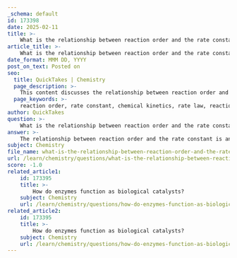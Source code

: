 ```yaml
---
_schema: default
id: 173398
date: 2025-02-11
title: >-
    What is the relationship between reaction order and the rate constant?
article_title: >-
    What is the relationship between reaction order and the rate constant?
date_format: MMM DD, YYYY
post_on_text: Posted on
seo:
  title: QuickTakes | Chemistry
  page_description: >-
    This content discusses the relationship between reaction order and the rate constant in chemical kinetics, detailing the definition of reaction order, the calculation of units for the rate constant based on reaction order, and the impact of concentration on reaction rates.
  page_keywords: >-
    reaction order, rate constant, chemical kinetics, rate law, reaction rate, concentrations, stoichiometry, experimental determination, zero-order, first-order, second-order, units of rate constant, rate determination methods
author: QuickTakes
question: >-
    What is the relationship between reaction order and the rate constant?
answer: >-
    The relationship between reaction order and the rate constant is an important aspect of chemical kinetics. The rate constant, denoted as $ k $, is a proportionality constant in the rate law that relates the rate of a reaction to the concentrations of the reactants. The rate law can be expressed in the general form:\n\n$$\nr = k[A]^x[B]^y\n$$\n\nwhere $ r $ is the reaction rate, $ [A] $ and $ [B] $ are the concentrations of the reactants, and $ x $ and $ y $ are the reaction orders with respect to each reactant.\n\n### Key Points on Reaction Order and Rate Constant:\n\n1. **Definition of Reaction Order**:\n   - The reaction order is the sum of the powers of the concentration terms in the rate law. It indicates how the rate of reaction depends on the concentration of reactants.\n   - For example, if a reaction is first-order with respect to $ A $ and second-order with respect to $ B $, the overall reaction order is $ 1 + 2 = 3 $.\n\n2. **Units of the Rate Constant**:\n   - The units of the rate constant $ k $ depend on the overall order of the reaction. For example:\n     - **Zero-order**: $ k $ has units of concentration/time (e.g., M/s).\n     - **First-order**: $ k $ has units of 1/time (e.g., s$^{-1}$).\n     - **Second-order**: $ k $ has units of 1/(concentration·time) (e.g., L/(mol·s)).\n     - **Third-order**: $ k $ has units of 1/(concentration²·time) (e.g., L²/(mol²·s)).\n\n3. **Independence of Reaction Order from Stoichiometry**:\n   - It is important to note that the reaction order is not always equal to the stoichiometric coefficients in the balanced chemical equation. The reaction order must be determined experimentally.\n\n4. **Effect of Concentration on Rate**:\n   - For zero-order reactions, the rate is constant and equal to the rate constant $ k $, meaning the concentration of reactants does not affect the rate.\n   - For first-order reactions, the rate is directly proportional to the concentration of one reactant, while for second-order reactions, the rate is proportional to the square of the concentration of one reactant or the product of the concentrations of two reactants.\n\n5. **Determining Reaction Order**:\n   - The reaction order can be determined using methods such as the initial rates method, where the change in concentration of reactants is monitored to see how it affects the rate.\n\nIn summary, the rate constant $ k $ is a crucial factor in the rate law that quantifies the relationship between the reaction rate and the concentrations of reactants, while the reaction order provides insight into how these concentrations influence the rate. The units of $ k $ vary with the overall reaction order, reflecting the dependence of the reaction rate on reactant concentrations.
subject: Chemistry
file_name: what-is-the-relationship-between-reaction-order-and-the-rate-constant.md
url: /learn/chemistry/questions/what-is-the-relationship-between-reaction-order-and-the-rate-constant
score: -1.0
related_article1:
    id: 173395
    title: >-
        How do enzymes function as biological catalysts?
    subject: Chemistry
    url: /learn/chemistry/questions/how-do-enzymes-function-as-biological-catalysts
related_article2:
    id: 173395
    title: >-
        How do enzymes function as biological catalysts?
    subject: Chemistry
    url: /learn/chemistry/questions/how-do-enzymes-function-as-biological-catalysts
---
```


&nbsp;